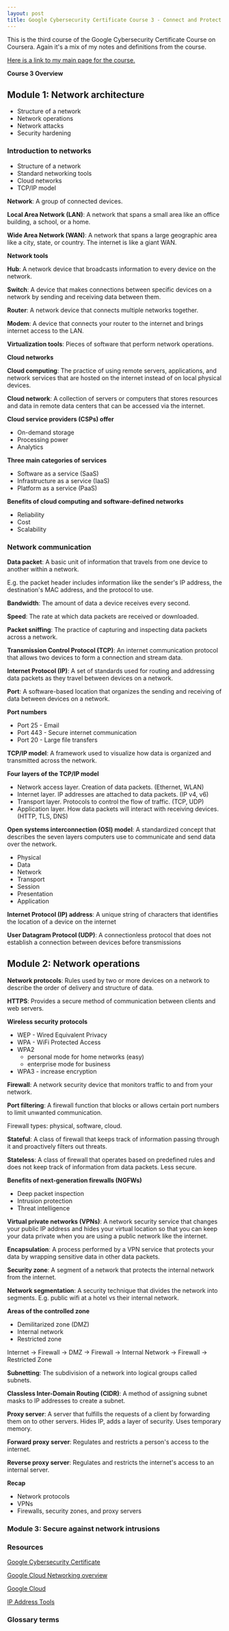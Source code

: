 ```yaml
---
layout: post
title: Google Cybersecurity Certificate Course 3 - Connect and Protect - Networks and Network Security
---
```

This is the third course of the Google Cybersecurity Certificate Course on Coursera. Again it's a mix of my notes and definitions from the course.

[Here is a link to my main page for the course.](https://1dgk.github.io/2024/01/24/gcc-course-index.html)

**Course 3 Overview**

## Module 1: Network architecture
- Structure of a network
- Network operations
- Network attacks
- Security hardening

### Introduction to networks
- Structure of a network
- Standard networking tools
- Cloud networks
- TCP/IP model

**Network**: A group of connected devices.

**Local Area Network (LAN)**: A network that spans a small area like an office building, a school, or a home. 

**Wide Area Network (WAN)**: A network that spans a large geographic area like a city, state, or country. The internet is like a giant WAN.

**Network tools**

**Hub**: A network device that broadcasts information to every device on the network.

**Switch**: A device that makes connections between specific devices on a network by sending and receiving data between them. 

**Router**: A network device that connects multiple networks together. 

**Modem**: A device that connects your router to the internet and brings internet access to the LAN.

**Virtualization tools**: Pieces of software that perform network operations. 

**Cloud networks**

**Cloud computing**: The practice of using remote servers, applications, and network services that are hosted on the internet instead of on local physical devices. 

**Cloud network**: A collection of servers or computers that stores resources and data in remote data centers that can be accessed via the internet. 

**Cloud service providers (CSPs) offer**
- On-demand storage
- Processing power
- Analytics

**Three main categories of services**
- Software as a service (SaaS) 
- Infrastructure as a service (IaaS)
- Platform as a service (PaaS)

**Benefits of cloud computing and software-defined networks**
- Reliability
- Cost
- Scalability

### Network communication
**Data packet**: A basic unit of information that travels from one device to another within a network. 

E.g. the packet header includes information like the sender's IP address, the destination's MAC address, and the protocol to use.

**Bandwidth**: The amount of data a device receives every second.

**Speed**: The rate at which data packets are received or downloaded.

**Packet sniffing**: The practice of capturing and inspecting data packets across a network. 

**Transmission Control Protocol (TCP)**: An internet communication protocol that allows two devices to form a connection and stream data. 

**Internet Protocol (IP)**: A set of standards used for routing and addressing data packets as they travel between devices on a network.

**Port**: A software-based location that organizes the sending and receiving of data between devices on a network.

**Port numbers**
- Port 25 - Email
- Port 443 - Secure internet communication
- Port 20 - Large file transfers

**TCP/IP model**: A framework used to visualize how data is organized and transmitted across the network.

**Four layers of the TCP/IP model**
- Network access layer. Creation of data packets. (Ethernet, WLAN)
- Internet layer. IP addresses are attached to data packets. (IP v4, v6)
- Transport layer. Protocols to control the flow of traffic. (TCP, UDP)
- Application layer. How data packets will interact with receiving devices. (HTTP, TLS, DNS)

**Open systems interconnection (OSI) model**: A standardized concept that describes the seven layers computers use to communicate and send data over the network.
- Physical 
- Data
- Network
- Transport
- Session
- Presentation
- Application

**Internet Protocol (IP) address**: A unique string of characters that identifies the location of a device on the internet

**User Datagram Protocol (UDP)**: A connectionless protocol that does not establish a connection between devices before transmissions

## Module 2: Network operations
**Network protocols**: Rules used by two or more devices on a network to describe the order of delivery and structure of data. 

**HTTPS**: Provides a secure method of communication between clients and web servers.

**Wireless security protocols**
- WEP - Wired Equivalent Privacy
- WPA - WiFi Protected Access
- WPA2 
    - personal mode for home networks (easy)
    - enterprise mode for business
- WPA3 - increase encryption

**Firewall**: A network security device that monitors traffic to and from your network.

**Port filtering**: A firewall function that blocks or allows certain port numbers to limit unwanted communication. 

Firewall types: physical, software, cloud.

**Stateful**: A class of firewall that keeps track of information passing through it and proactively filters out threats.

**Stateless**: A class of firewall that operates based on predefined rules and does not keep track of information from data packets. Less secure.

**Benefits of next-generation firewalls (NGFWs)**
- Deep packet inspection
- Intrusion protection
- Threat intelligence

**Virtual private networks (VPNs)**: A network security service that changes your public IP address and hides your virtual location so that you can keep your data private when you are using a public network like the internet. 

**Encapsulation**: A process performed by a VPN service that protects your data by wrapping sensitive data in other data packets. 

**Security zone**: A segment of a network that protects the internal network from the internet.

**Network segmentation**: A security technique that divides the network into segments. E.g. public wifi at a hotel vs their internal network.

**Areas of the controlled zone**
- Demilitarized zone (DMZ)
- Internal network
- Restricted zone

Internet -> Firewall -> DMZ -> Firewall -> Internal Network -> Firewall -> Restricted Zone

**Subnetting**: The subdivision of a network into logical groups called subnets. 

**Classless Inter-Domain Routing (CIDR)**: A method of assigning subnet masks to IP addresses to create a subnet. 

**Proxy server**: A server that fulfills the requests of a client by forwarding them on to other servers. Hides IP, adds a layer of security. Uses temporary memory. 

**Forward proxy server**: Regulates and restricts a person's access to the internet.

**Reverse proxy server**: Regulates and restricts the internet's access to an internal server.

**Recap**
- Network protocols
- VPNs
- Firewalls, security zones, and proxy servers

### Module 3: Secure against network intrusions

### Resources
[Google Cybersecurity Certificate](https://grow.google/certificates/cybersecurity/)

[Google Cloud Networking overview](https://cloud.google.com/blog/topics/developers-practitioners/google-cloud-networking-overview)

[Google Cloud](https://cloud.google.com/)

[IP Address Tools](https://www.ipaddressguide.com/)

### Glossary terms